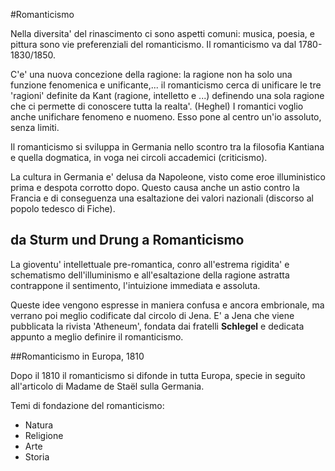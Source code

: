 #Romanticismo

Nella diversita' del rinascimento ci sono aspetti comuni:
musica, poesia, e pittura sono vie preferenziali del romanticismo.
Il romanticismo va dal 1780-1830/1850.

C'e' una nuova concezione della ragione:
la ragione non ha solo una funzione fenomenica e unificante,...
il romanticismo cerca di unificare le tre 'ragioni' definite da Kant (ragione, intelletto e ...)
definendo una sola ragione che ci permette di conoscere tutta la realta'. (Heghel)
I romantici voglio anche unifichare fenomeno e nuomeno.
Esso pone al centro un'io assoluto, senza limiti.

Il romanticismo si sviluppa in Germania
nello scontro tra la filosofia Kantiana e quella dogmatica,
  in voga nei circoli accademici (criticismo).


La cultura in Germania e' delusa da Napoleone, visto come eroe illuministico
prima e despota corrotto dopo. 
Questo causa anche un astio contro la Francia
e di conseguenza una esaltazione dei valori nazionali (discorso al popolo tedesco di Fiche).

## da Sturm und Drung a Romanticismo

La gioventu' intellettuale pre-romantica,
conro all'estrema rigidita' e schematismo dell'illuminismo 
e all'esaltazione della ragione astratta 
contrappone il sentimento, l'intuizione immediata e assoluta.

Queste idee vengono espresse in maniera confusa e ancora embrionale,
ma verrano poi meglio codificate dal circolo di Jena.
E' a Jena che viene pubblicata la rivista 'Atheneum',
fondata dai fratelli **Schlegel** 
e dedicata appunto a meglio definire il romanticismo.

##Romanticismo in Europa, 1810

Dopo il 1810 il romanticismo si difonde in tutta Europa,
specie in seguito all'articolo di Madame de Staël sulla Germania.

Temi di fondazione del romanticismo:

- Natura
- Religione
- Arte
- Storia

